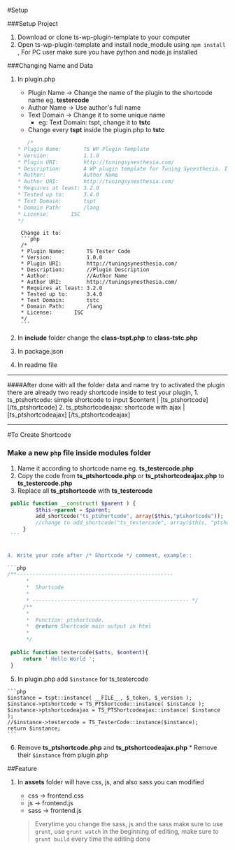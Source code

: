 #Setup

###Setup Project
1. Download or clone ts-wp-plugin-template to your computer
2. Open ts-wp-plugin-template and install node_module using `npm install`
, For PC user make sure you have python and node.js installed
  
###Changing Name and Data
1. In plugin.php
	* Plugin Name
	-> Change the name of the plugin to the shortcode name eg. __testercode__
	* Author Name
	-> Use author's full name
	* Text Domain
	-> Change it to some unique name
		* eg: Text Domain: tspt, change it to __tstc__
	* Change every __tspt__ inside the plugin.php to __tstc__
	
	 ```php
    	/*
	 * Plugin Name:       TS WP Plugin Template
	 * Version:           1.1.0
	 * Plugin URI:        http://tuningsynesthesia.com/
	 * Description:       A WP plugin template for Tuning Synesthesia. Its origianl code was taken from '<a href="https://github.com/hlashbrooke/WordPress-Plugin-Template">WordPress-Plugin-Template</a>' by hlashbrooke and modified for their purpose. How to use: change its file names and variable names at 4 parts in 'plugin.php' and 1 part in 'includes/class-tspt.php')
	 * Author:            Author Name
	 * Author URI:        http://tuningsynesthesia.com/
	 * Requires at least: 3.2.0
	 * Tested up to:      3.4.0
	 * Text Domain:       tspt
	 * Domain Path:       /lang
	 * License:	      ISC
	 */
	```
		Change it to:	
		```php
		/*
	 	* Plugin Name:       TS Tester Code
	 	* Version:           1.0.0
	 	* Plugin URI:        http://tuningsynesthesia.com/
	 	* Description:       //Plugin Description
	 	* Author:            //Author Name
	 	* Author URI:        http://tuningsynesthesia.com/
	 	* Requires at least: 3.2.0
	 	* Tested up to:      3.4.0
	 	* Text Domain:       tstc
	 	* Domain Path:       /lang
	 	* License:	     ISC
	 	*/
		```
     	
2. In __include__ folder change the __class-tspt.php__ to __class-tstc.php__
3. In package.json
4. In readme file

****

####After done with all the folder data and name try to activated the plugin
	there are already two ready shortcode inside to test your plugin, 
	1. ts_ptshortcode: simple shortcode to input $content | [ts_ptshortcode] [/ts_ptshortcode]
	2. ts_ptshortcodeajax: shortcode with ajax | [ts_ptshortcodeajax] [/ts_ptshortcodeajax]
****

#To Create Shortcode
### Make a new `php` file inside modules folder
   1. Name it according to shortcode name eg. __ts_testercode.php__
   2. Copy the code from __ts_ptshortcode.php__ or __ts_ptshortcodeajax.php__ to __ts_testercode.php__
   3. Replace all __ts_ptshortcode__ with __ts_testercode__
   
   ```php
   	public function __construct( $parent ) {
			$this->parent = $parent;
			add_shortcode("ts_ptshortcode", array($this,"ptshortcode"));
			//change to add_shortcode("ts_testercode", array($this, "ptshortcode"));
		}
	```
	
	
   4. Write your code after /* Shortcode */ comment, example::
   
   ```php
   /**--------------------------------------------------
		 *
		 *	Shortcode 
		 *
		 * -------------------------------------------------- */
		/**
		 *
		 *	Function: ptshortcode.
		 *  @return Shortcode main output in html
		 *
		 */
		 
	public function testercode($atts, $content){
		return ' Hello World ';
	}
   ```
   5. In plugin.php add `$instance` for ts_testercode
   	
   	```php
   	$instance = tspt::instance( __FILE__, $_token, $_version );
	$instance->ptshortcode = TS_PTShortcode::instance( $instance );
	$instance->ptshortcodeajax = TS_PTShortcodeajax::instance( $instance );
	//$instance->testercode = TS_TesterCode::instance($instance);
	return $instance;
	```
   6. Remove __ts_ptshortcode.php__ and __ts_ptshortcodeajax.php__
   	* Remove their `$instance` from plugin.php
   
##Feature
1. In __assets__ folder will have css, js, and also sass you can modified
   * css -> frontend.css
   * js  -> frontend.js
   * sass -> frontend.js
   
   >Everytime you change the sass, js and the sass make sure to use `grunt`,
   >use `grunt watch` in the beginning of editing,
   >make sure to `grunt build` every time the editing done



    
